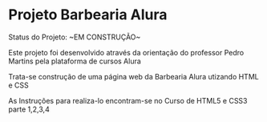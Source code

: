 # Projeto Barbearia Alura

Status do Projeto: ~EM CONSTRUÇÃO~

Este projeto foi desenvolvido através da orientação do professor Pedro Martins pela plataforma de cursos Alura

Trata-se construção de uma página web da Barbearia Alura utizando HTML e CSS

As Instruções para realiza-lo encontram-se no Curso de HTML5 e CSS3 parte 1,2,3,4
